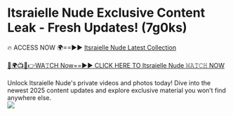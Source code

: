# Itsraielle Nude Exclusive Content Leak - Fresh Updates! (7g0ks)

🔥 ACCESS NOW 🌍==►► <a href="https://tinyurl.com/yc657z5k" rel="nofollow">Itsraielle Nude Latest Collection</a>
<br><br>
[🔴🌍📺📱👉WA𝚃CH Now==►► CLICK HERE TO Itsraielle Nude 𝚆𝙰𝚃𝙲𝙷 NOW](https://tinyurl.com/yc657z5k)
<br><br>
Unlock Itsraielle Nude's private videos and photos today! Dive into the newest 2025 content updates and explore exclusive material you won’t find anywhere else.
<br>
<a href="https://tinyurl.com/yc657z5k" rel="nofollow" data-target="animated-image.originalLink"><img src="https://camo.githubusercontent.com/8a4f000d20f83aca3bf7ec5f350d767afa0574a8a352519fd8cfa583a6f93a33/68747470733a2f2f692e696d6775722e636f6d2f644a486b345a712e676966" data-canonical-src="https://i.imgur.com/dJHk4Zq.gif" style="max-width: 100%; display: inline-block;" data-target="animated-image.originalImage"></a>
<br>
